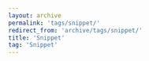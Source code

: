 ```yaml
---
layout: archive
permalink: 'tags/snippet/'
redirect_from: 'archive/tags/snippet/'
title: 'Snippet'
tag: 'Snippet'
---
```

